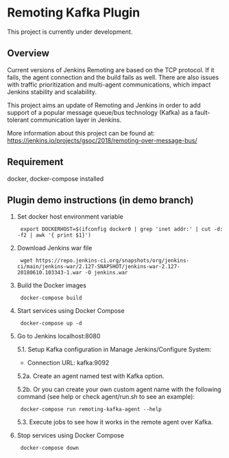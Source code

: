 # Remoting Kafka Plugin
This project is currently under development.

## Overview

Current versions of Jenkins Remoting are based on the TCP protocol. If it fails, the agent connection and the build fails as well. There are also issues with traffic prioritization and multi-agent communications, which impact Jenkins stability and scalability.

This project aims an update of Remoting and Jenkins in order to add support of a popular message queue/bus technology (Kafka) as a fault-tolerant communication layer in Jenkins.

More information about this project can be found at: https://jenkins.io/projects/gsoc/2018/remoting-over-message-bus/

## Requirement
docker, docker-compose installed

## Plugin demo instructions (in demo branch)

1. Set docker host environment variable

        export DOCKERHOST=$(ifconfig docker0 | grep 'inet addr:' | cut -d: -f2 | awk '{ print $1}')

2. Download Jenkins war file

        wget https://repo.jenkins-ci.org/snapshots/org/jenkins-ci/main/jenkins-war/2.127-SNAPSHOT/jenkins-war-2.127-20180610.103343-1.war -O jenkins.war

3. Build the Docker images

        docker-compose build

4. Start services using Docker Compose

        docker-compose up -d

5. Go to Jenkins localhost:8080

    5.1. Setup Kafka configuration in Manage Jenkins/Configure System:

    - Connection URL: kafka:9092

    5.2a. Create an agent named test with Kafka option.

    5.2b. Or you can create your own custom agent name with the following command (see help or check agent/run.sh to see an example):

        docker-compose run remoting-kafka-agent --help

    5.3. Execute jobs to see how it works in the remote agent over Kafka.

6. Stop services using Docker Compose

        docker-compose down
